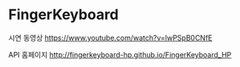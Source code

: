 # FingerKeyboard
시연 동영상
https://www.youtube.com/watch?v=lwPSpB0CNfE

API 홈페이지
http://fingerkeyboard-hp.github.io/FingerKeyboard_HP

